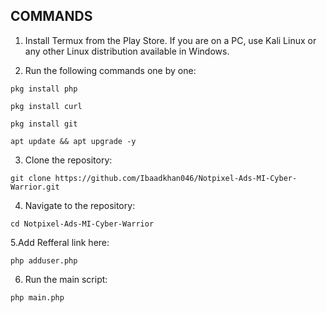 ## COMMANDS ##
1. Install Termux from the Play Store. If you are on a PC, use Kali Linux or any other Linux distribution available in Windows.

2. Run the following commands one by one:
```
pkg install php
```
```
pkg install curl
```
```
pkg install git
```
```
apt update && apt upgrade -y
```
3. Clone the repository:
```
git clone https://github.com/Ibaadkhan046/Notpixel-Ads-MI-Cyber-Warrior.git
```
4. Navigate to the repository:
```
cd Notpixel-Ads-MI-Cyber-Warrior
```
5.Add Refferal link here:
```
php adduser.php
```
6. Run the main script:
```
php main.php
